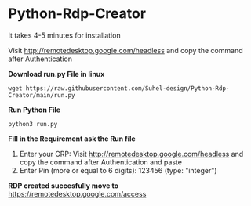 # Python-Rdp-Creator

It takes 4-5 minutes for installation

Visit http://remotedesktop.google.com/headless and copy the command after Authentication

**Download run.py File in linux**
```
wget https://raw.githubusercontent.com/Suhel-design/Python-Rdp-Creator/main/run.py
```
**Run Python File**
```
python3 run.py
```
**Fill in the Requirement ask the Run file**
1. Enter your CRP: Visit http://remotedesktop.google.com/headless and copy the command after Authentication and paste
2. Enter Pin (more or equal to 6 digits): 123456 (type: "integer")

**RDP created succesfully move to** https://remotedesktop.google.com/access
